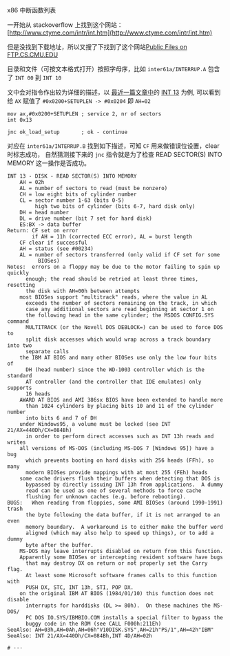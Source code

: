 x86 中断函数列表

一开始从 stackoverflow 上找到这个网站：
[http://www.ctyme.com/intr/int.htm](http://www.ctyme.com/intr/int.htm)

但是没找到下载地址，所以又搜了下找到了这个网站[Public Files on FTP.CS.CMU.EDU](https://www.cs.cmu.edu/~ralf/files.html)

目录和文件（可按文本格式打开）按照字母序，比如 `inter61a/INTERRUP.A` 包含了 `INT 00` 到 `INT 10`

文中会对指令作出较为详细的描述，以 [最近一篇文章中](https://mp.weixin.qq.com/s/hStc-y-sabP-KwJUDUesTw)的
[INT 13](https://github.com/sunym1993/flash-linux0.11-talk/blob/547ef4b440ff2ed1be2204e459316a39e9a734fc/%E4%B8%80%E4%BA%9B%E9%9D%9E%E5%BF%85%E8%A6%81%E7%9A%84%E8%B5%84%E6%96%99/linux-0.11/boot/bootsect.s#L71) 
为例, 可以看到给 `AX` 赋值了 `#0x0200+SETUPLEN -> #0x0204` 即 `AH=02`

```assembly
mov	ax,#0x0200+SETUPLEN	; service 2, nr of sectors
int	0x13

jnc	ok_load_setup		; ok - continue
```

对应在 `inter61a/INTERRUP.B` 找到如下描述，可知 `CF` 用来做错误位设置，clear 时标志成功，
自然猜测接下来的 `jnc` 指令就是为了检查 READ SECTOR(S) INTO MEMORY 这一操作是否成功。

```shell
INT 13 - DISK - READ SECTOR(S) INTO MEMORY
	AH = 02h
	AL = number of sectors to read (must be nonzero)
	CH = low eight bits of cylinder number
	CL = sector number 1-63 (bits 0-5)
	     high two bits of cylinder (bits 6-7, hard disk only)
	DH = head number
	DL = drive number (bit 7 set for hard disk)
	ES:BX -> data buffer
Return: CF set on error
	    if AH = 11h (corrected ECC error), AL = burst length
	CF clear if successful
	AH = status (see #00234)
	AL = number of sectors transferred (only valid if CF set for some
	      BIOSes)
Notes:	errors on a floppy may be due to the motor failing to spin up quickly
	  enough; the read should be retried at least three times, resetting
	  the disk with AH=00h between attempts
	most BIOSes support "multitrack" reads, where the value in AL
	  exceeds the number of sectors remaining on the track, in which
	  case any additional sectors are read beginning at sector 1 on
	  the following head in the same cylinder; the MSDOS CONFIG.SYS command
	  MULTITRACK (or the Novell DOS DEBLOCK=) can be used to force DOS to
	  split disk accesses which would wrap across a track boundary into two
	  separate calls
	the IBM AT BIOS and many other BIOSes use only the low four bits of
	  DH (head number) since the WD-1003 controller which is the standard
	  AT controller (and the controller that IDE emulates) only supports
	  16 heads
	AWARD AT BIOS and AMI 386sx BIOS have been extended to handle more
	  than 1024 cylinders by placing bits 10 and 11 of the cylinder number
	  into bits 6 and 7 of DH
	under Windows95, a volume must be locked (see INT 21/AX=440Dh/CX=084Bh)
	  in order to perform direct accesses such as INT 13h reads and writes
	all versions of MS-DOS (including MS-DOS 7 [Windows 95]) have a bug
	  which prevents booting on hard disks with 256 heads (FFh), so many
	  modern BIOSes provide mappings with at most 255 (FEh) heads
	some cache drivers flush their buffers when detecting that DOS is
	  bypassed by directly issuing INT 13h from applications.  A dummy
	  read can be used as one of several methods to force cache
	  flushing for unknown caches (e.g. before rebooting).
BUGS:	When reading from floppies, some AMI BIOSes (around 1990-1991) trash
	  the byte following the data buffer, if it is not arranged to an even
	  memory boundary.  A workaround is to either make the buffer word
	  aligned (which may also help to speed up things), or to add a dummy
	  byte after the buffer.
	MS-DOS may leave interrupts disabled on return from this function.
	Apparently some BIOSes or intercepting resident software have bugs
	  that may destroy DX on return or not properly set the Carry flag.
	  At least some Microsoft software frames calls to this function with
	  PUSH DX, STC, INT 13h, STI, POP DX.
	on the original IBM AT BIOS (1984/01/10) this function does not disable
	  interrupts for harddisks (DL >= 80h).	 On these machines the MS-DOS/
	  PC DOS IO.SYS/IBMBIO.COM installs a special filter to bypass the
	  buggy code in the ROM (see CALL F000h:211Eh)
SeeAlso: AH=03h,AH=0Ah,AH=06h"V10DISK.SYS",AH=21h"PS/1",AH=42h"IBM"
SeeAlso: INT 21/AX=440Dh/CX=084Bh,INT 4D/AH=02h

# ···

```

